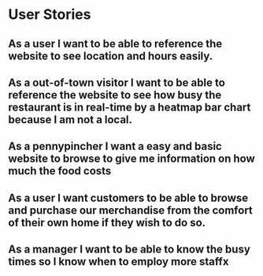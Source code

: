 # User Stories

## As a user I want to be able to reference the website to see location and hours easily.

## As a out-of-town visitor I want to be able to reference the website to see how busy the restaurant is in real-time by a heatmap bar chart because I am not a local.

## As a pennypincher I want a easy and basic website to browse to give me information on how much the food costs

## As a user I want customers to be able to browse and purchase our merchandise from the comfort of their own home if they wish to do so.

## As a manager I want to be able to know the busy times so I know when to employ more staffx
